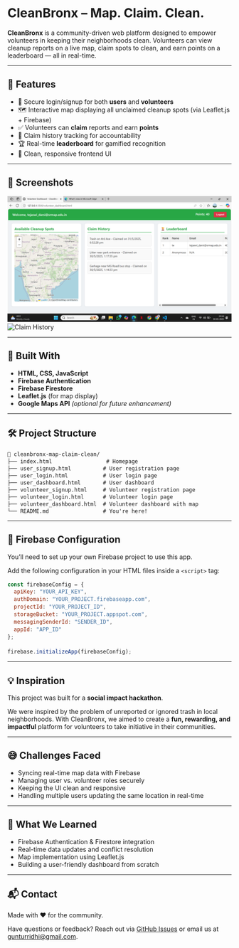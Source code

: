 # CleanBronx – Map. Claim. Clean.

**CleanBronx** is a community-driven web platform designed to empower volunteers in keeping their neighborhoods clean. Volunteers can view cleanup reports on a live map, claim spots to clean, and earn points on a leaderboard — all in real-time.

---

## 🚀 Features

- 🔐 Secure login/signup for both **users** and **volunteers**
- 🗺️ Interactive map displaying all unclaimed cleanup spots (via Leaflet.js + Firebase)
- ✅ Volunteers can **claim** reports and earn **points**
- 📜 Claim history tracking for accountability
- 🏆 Real-time **leaderboard** for gamified recognition
- 🎯 Clean, responsive frontend UI

---

## 📸 Screenshots

![Volunteer Dashboard](screenshots/volunteer_dashboard.png)  
![Claim History](screenshots/claim_history.png)

---

## 🔧 Built With

- **HTML, CSS, JavaScript**
- **Firebase Authentication**
- **Firebase Firestore**
- **Leaflet.js** (for map display)
- **Google Maps API** *(optional for future enhancement)*

---

## 🛠️ Project Structure

```
📁 cleanbronx-map-claim-clean/
├── index.html                 # Homepage
├── user_signup.html          # User registration page
├── user_login.html           # User login page
├── user_dashboard.html       # User dashboard
├── volunteer_signup.html     # Volunteer registration page
├── volunteer_login.html      # Volunteer login page
├── volunteer_dashboard.html  # Volunteer dashboard with map
└── README.md                 # You're here!
```

---

## 🧩 Firebase Configuration

You’ll need to set up your own Firebase project to use this app.

Add the following configuration in your HTML files inside a `<script>` tag:

```js
const firebaseConfig = {
  apiKey: "YOUR_API_KEY",
  authDomain: "YOUR_PROJECT.firebaseapp.com",
  projectId: "YOUR_PROJECT_ID",
  storageBucket: "YOUR_PROJECT.appspot.com",
  messagingSenderId: "SENDER_ID",
  appId: "APP_ID"
};

firebase.initializeApp(firebaseConfig);
```

---

## 💡 Inspiration

This project was built for a **social impact hackathon**.

We were inspired by the problem of unreported or ignored trash in local neighborhoods. With CleanBronx, we aimed to create a **fun, rewarding, and impactful** platform for volunteers to take initiative in their communities.

---

## 😅 Challenges Faced

- Syncing real-time map data with Firebase
- Managing user vs. volunteer roles securely
- Keeping the UI clean and responsive
- Handling multiple users updating the same location in real-time

---

## 🙌 What We Learned

- Firebase Authentication & Firestore integration
- Real-time data updates and conflict resolution
- Map implementation using Leaflet.js
- Building a user-friendly dashboard from scratch

---

## 📬 Contact

Made with ❤️ for the community.

Have questions or feedback? Reach out via [GitHub Issues](https://github.com/Ridhi-215/cleanbronx-map-claim-clean/issues) or email us at gunturridhi@gmail.com.


